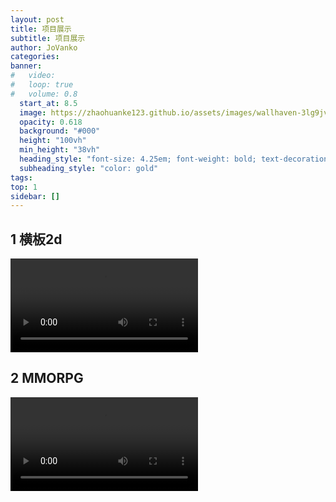 ```yaml
---
layout: post
title: 项目展示 
subtitle: 项目展示 
author: JoVanko
categories: 
banner:
#   video: 
#   loop: true
#   volume: 0.8
  start_at: 8.5
  image: https://zhaohuanke123.github.io/assets/images/wallhaven-3lg9jv.jpg
  opacity: 0.618
  background: "#000"
  height: "100vh"
  min_height: "38vh"
  heading_style: "font-size: 4.25em; font-weight: bold; text-decoration: underline"
  subheading_style: "color: gold"
tags: 
top: 1
sidebar: []
---
```

## 1 横板2d

<!-- 视频 -->
<video id="video" controls="" preload="none" >
  <source id="mkv" src="https://zhaohuanke123.github.io/assets/videos/横板2D.mkv" type="video/mkv"/>
</video>
 

## 2 MMORPG

<!-- 视频 -->
<video id="video" controls="" preload="none" >
  <source id="mkv" src="https://zhaohuanke123.github.io/assets/videos/MMORPG.mkv" type="video/mkv"/>
</video>